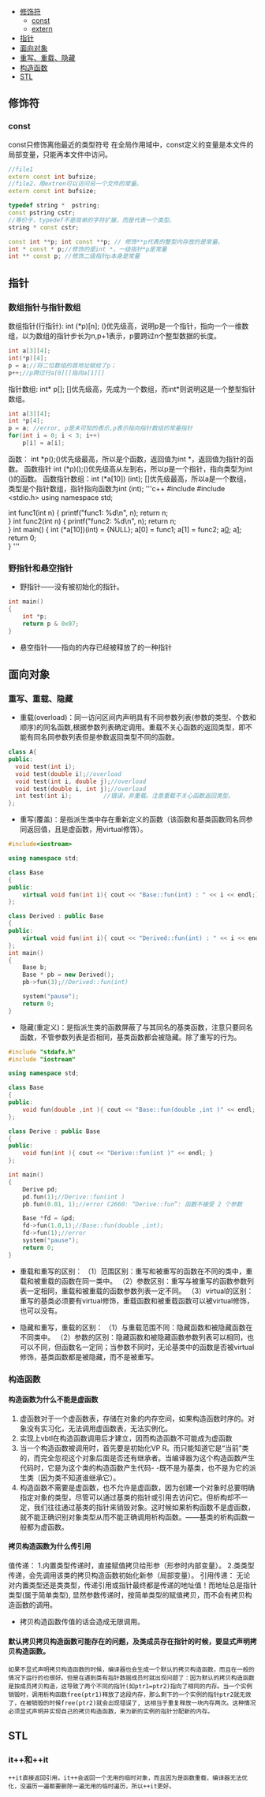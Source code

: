 <!-- GFM-TOC -->
* [修饰符](#修饰符)
    * [const](#const)
    * [extern](#extern)
* [指针](#指针)
* [面向对象](#面向对象)
* [重写、重载、隐藏](#重写-重载-隐藏)
* [构造函数](#构造函数)
* [STL](#stl)

<!-- GFM-TOC -->
## 修饰符
### const
const只修饰离他最近的类型符号 
在全局作用域中，const定义的变量是本文件的局部变量，只能再本文件中访问。
```c++
//file1
extern const int bufsize;
//file2，用extren可以访问另一个文件的常量。
extern const int bufsize;

typedef string *  pstring;
const pstring cstr;
//等价于，typedef不是简单的字符扩展，而是代表一个类型。
string * const cstr;

const int **p; int const **p; // 修饰**p代表的整型内存放的是常量。
int * const * p;//修饰的是int *，一级指针*p是常量
int ** const p; //修饰二级指针p本身是常量
```

## 指针
### 数组指针与指针数组
数组指针(行指针): int (*p)[n]; ()优先级高，说明p是一个指针，指向一个一维数组，以为数组的指针步长为n,p+1表示，p要跨过n个整型数据的长度。
```c++
int a[3][4];
int(*p)[4];
p = a;//将二位数组的首地址赋给了p；
p++;//p跨过行a[0][]指向a[1][]
```
指针数组: int* p[]; []优先级高，先成为一个数组，而int*则说明这是一个整型指针数组。
```c++
int a[3][4];
int *p[4];
p = a; //error, p是未可知的表示,p表示指向指针数组的常量指针
for(int i = 0; i < 3; i++)
    p[i] = a[i];
```
函数： int *p();()优先级最高，所以是个函数，返回值为int *，返回值为指针的函数。
函数指针 int (*p)();()优先级高从左到右，所以p是一个指针，指向类型为int ()的函数。
函数指针数组：int (*a[10]) (int); []优先级最高，所以a是一个数组，类型是个指针数组，指针指向函数为int (int);
'''c++
#include <iostream>
#include <stdio.h>
using namespace std;

int func1(int n)
{
    printf("func1: %d\n", n);
    return n;  
}
int func2(int n)
{
    printf("func2: %d\n", n);
    return n;  
}
int main()
{
    int (*a[10])(int) = {NULL};
    a[0] = func1;
    a[1] = func2;
    a[0](1);
    a[1](2);  
    return 0;    
}
'''

### 野指针和悬空指针
* 野指针——没有被初始化的指针。
```c++
int main()
{
    int *p;
    return p & 0x07;
}
```
* 悬空指针——指向的内存已经被释放了的一种指针
## 面向对象
### 重写、重载、隐藏
- 重载(overload)：同一访问区间内声明具有不同参数列表(参数的类型、个数和顺序)的同名函数,根据参数列表确定调用。重载不关心函数的返回类型，即不能有同名同参数列表但是参数返回类型不同的函数。
```c++
class A{
public:
  void test(int i);
  void test(double i);//overload
  void test(int i, double j);//overload
  void test(double i, int j);//overload
  int test(int i);         //错误，非重载。注意重载不关心函数返回类型。
};
```

- 重写(覆盖)：是指派生类中存在重新定义的函数（该函数和基类函数同名同参同返回值，且是虚函数，用virtual修饰）。
```c++
#include<iostream>

using namespace std;

class Base
{
public:
    virtual void fun(int i){ cout << "Base::fun(int) : " << i << endl;}
};

class Derived : public Base
{
public:
    virtual void fun(int i){ cout << "Derived::fun(int) : " << i << endl;}
};
int main()
{
    Base b;
    Base * pb = new Derived();
    pb->fun(3);//Derived::fun(int)

    system("pause");
    return 0;
}
```
- 隐藏(重定义)：是指派生类的函数屏蔽了与其同名的基类函数，注意只要同名函数，不管参数列表是否相同，基类函数都会被隐藏。除了重写的行为。

```c++
#include "stdafx.h"
#include "iostream"

using namespace std;

class Base
{
public:
    void fun(double ,int ){ cout << "Base::fun(double ,int )" << endl; }
};

class Derive : public Base
{
public:
    void fun(int ){ cout << "Derive::fun(int )" << endl; }
};

int main()
{
    Derive pd;
    pd.fun(1);//Derive::fun(int )
    pb.fun(0.01, 1);//error C2660: “Derive::fun”: 函数不接受 2 个参数

    Base *fd = &pd;
    fd->fun(1.0,1);//Base::fun(double ,int);
    fd->fun(1);//error 
    system("pause");
    return 0;
}
```
- 重载和重写的区别：
（1）范围区别：重写和被重写的函数在不同的类中，重载和被重载的函数在同一类中。
（2）参数区别：重写与被重写的函数参数列表一定相同，重载和被重载的函数参数列表一定不同。
（3）virtual的区别：重写的基类必须要有virtual修饰，重载函数和被重载函数可以被virtual修饰，也可以没有。

- 隐藏和重写，重载的区别：
（1）与重载范围不同：隐藏函数和被隐藏函数在不同类中。
（2）参数的区别：隐藏函数和被隐藏函数参数列表可以相同，也可以不同，但函数名一定同；当参数不同时，无论基类中的函数是否被virtual修饰，基类函数都是被隐藏，而不是被重写。

### 构造函数
#### 构造函数为什么不能是虚函数
1. 虚函数对于一个虚函数表，存储在对象的内存空间，如果构造函数时序的。对象没有实习化，无法调用虚函数表，无法实例化。
2. 实现上vbtl在构造函数调用后才建立，因而构造函数不可能成为虚函数  
3. 当一个构造函数被调用时，首先要是初始化VP R。而只能知道它是“当前”类的，而完全忽视这个对象后面是否还有继承者。当编译器为这个构造函数产生代码时，它是为这个类的构造函数产生代码- -既不是为基类，也不是为它的派生类（因为类不知道谁继承它）。
3. 构造函数不需要是虚函数，也不允许是虚函数，因为创建一个对象时总要明确指定对象的类型，尽管可以通过基类的指针或引用去访问它。但析构却不一定，我们往往通过基类的指针来销毁对象。这时候如果析构函数不是虚函数，就不能正确识别对象类型从而不能正确调用析构函数。——基类的析构函数一般都为虚函数。
#### 拷贝构造函数为什么传引用
值传递：
1.内置类型传递时，直接赋值拷贝给形参（形参时内部变量）。
2.类类型传递，会先调用该类的拷贝构造函数初始化新参（局部变量）。
引用传递：
无论对内置类型还是类类型，传递引用或指针最终都是传递的地址值！而地址总是指针类型(属于简单类型), 显然参数传递时，按简单类型的赋值拷贝，而不会有拷贝构造函数的调用。
* 拷贝构造函数传值的话会造成无限调用。
#### 默认拷贝拷贝构造函数可能存在的问题，及类成员存在指针的时候，要显式声明拷贝构造函数。
    如果不显式声明拷贝构造函数的时候，编译器也会生成一个默认的拷贝构造函数，而且在一般的情况下运行的也很好。但是在遇到类有指针数据成员时就出现问题了：因为默认的拷贝构造函数是按成员拷贝构造，这导致了两个不同的指针(如ptr1=ptr2)指向了相同的内存。当一个实例销毁时，调用析构函数free(ptr1)释放了这段内存，那么剩下的一个实例的指针ptr2就无效了，在被销毁的时候free(ptr2)就会出现错误了, 这相当于重复释放一块内存两次。这种情况必须显式声明并实现自己的拷贝构造函数，来为新的实例的指针分配新的内存。
## STL
### it++和++it
    ++it直接返回引用，it++会返回一个无用的临时对象，而且因为是函数重载，编译器无法优化，没遍历一遍都要删除一遍无用的临时遍历，所以++it更好。